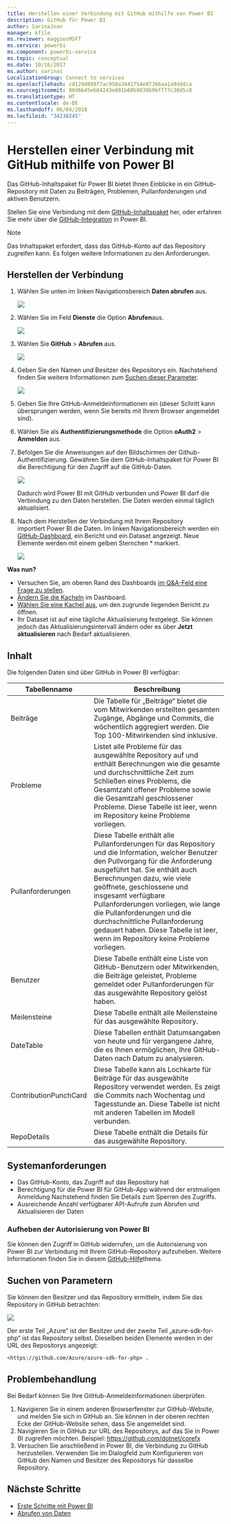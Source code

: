 ```yaml
---
title: Herstellen einer Verbindung mit GitHub mithilfe von Power BI
description: GitHub für Power BI
author: SarinaJoan
manager: kfile
ms.reviewer: maggiesMSFT
ms.service: powerbi
ms.component: powerbi-service
ms.topic: conceptual
ms.date: 10/16/2017
ms.author: sarinas
LocalizationGroup: Connect to services
ms.openlocfilehash: cd129d898f7ac958a3441754e87366aa1a9dddca
ms.sourcegitcommit: 80d6b45eb84243e801b60b9038b9bff77c30d5c8
ms.translationtype: HT
ms.contentlocale: de-DE
ms.lasthandoff: 06/04/2018
ms.locfileid: "34238245"
---
```

# <a name="connect-to-github-with-power-bi"></a>Herstellen einer Verbindung mit GitHub mithilfe von Power BI
Das GitHub-Inhaltspaket für Power BI bietet Ihnen Einblicke in ein GitHub-Repository mit Daten zu Beiträgen, Problemen, Pullanforderungen und aktiven Benutzern.

Stellen Sie eine Verbindung mit dem [GitHub-Inhaltspaket](https://app.powerbi.com/getdata/services/github) her, oder erfahren Sie mehr über die [GitHub-Integration](https://powerbi.microsoft.com/integrations/github) in Power BI.

>[!NOTE]
>Das Inhaltspaket erfordert, dass das GitHub-Konto auf das Repository zugreifen kann. Es folgen weitere Informationen zu den Anforderungen.

## <a name="how-to-connect"></a>Herstellen der Verbindung
1. Wählen Sie unten im linken Navigationsbereich **Daten abrufen** aus.
   
   ![](media/service-connect-to-github/pbi_getdata.png) 
2. Wählen Sie im Feld **Dienste** die Option **Abrufen**aus.
   
   ![](media/service-connect-to-github/pbi_get_services.png) 
3. Wählen Sie **GitHub** \> **Abrufen** aus.
   
   ![](media/service-connect-to-github/github.png)
4. Geben Sie den Namen und Besitzer des Repositorys ein. Nachstehend finden Sie weitere Informationen zum [Suchen dieser Parameter](#FindingParams).
   
   ![](media/service-connect-to-github/pbi_github1.png)
5. Geben Sie Ihre GitHub-Anmeldeinformationen ein (dieser Schritt kann übersprungen werden, wenn Sie bereits mit Ihrem Browser angemeldet sind). 
6. Wählen Sie als **Authentifizierungsmethode** die Option **oAuth2** \> **Anmelden** aus. 
7. Befolgen Sie die Anweisungen auf den Bildschirmen der Github-Authentifizierung. Gewähren Sie dem GitHub-Inhaltspaket für Power BI die Berechtigung für den Zugriff auf die GitHub-Daten.
   
   ![](media/service-connect-to-github/github_authorize.png)
   
   Dadurch wird Power BI mit GitHub verbunden und Power BI darf die Verbindung zu den Daten herstellen.  Die Daten werden einmal täglich aktualisiert.
8. Nach dem Herstellen der Verbindung mit Ihrem Repository importiert Power BI die Daten. Im linken Navigationsbereich werden ein [GitHub-Dashboard](https://powerbi.microsoft.com/integrations/github), ein Bericht und ein Dataset angezeigt. Neue Elemente werden mit einem gelben Sternchen \* markiert.
   
   ![](media/service-connect-to-github/pbi_githubdash.png)

**Was nun?**

* Versuchen Sie, am oberen Rand des Dashboards [im Q&A-Feld eine Frage zu stellen](power-bi-q-and-a.md).
* [Ändern Sie die Kacheln](service-dashboard-edit-tile.md) im Dashboard.
* [Wählen Sie eine Kachel aus](service-dashboard-tiles.md), um den zugrunde liegenden Bericht zu öffnen.
* Ihr Dataset ist auf eine tägliche Aktualisierung festgelegt. Sie können jedoch das Aktualisierungsintervall ändern oder es über **Jetzt aktualisieren** nach Bedarf aktualisieren.

## <a name="whats-included"></a>Inhalt
Die folgenden Daten sind über GitHub in Power BI verfügbar:     

| Tabellenname | Beschreibung |
| --- | --- |
| Beiträge |Die Tabelle für „Beiträge“ bietet die vom Mitwirkenden erstellten gesamten Zugänge, Abgänge und Commits, die wöchentlich aggregiert werden. Die Top 100-Mitwirkenden sind inklusive. |
| Probleme |Listet alle Probleme für das ausgewählte Repository auf und enthält Berechnungen wie die gesamte und durchschnittliche Zeit zum Schließen eines Problems, die Gesamtzahl offener Probleme sowie die Gesamtzahl geschlossener Probleme. Diese Tabelle ist leer, wenn im Repository keine Probleme vorliegen. |
| Pullanforderungen |Diese Tabelle enthält alle Pullanforderungen für das Repository und die Information, welcher Benutzer den Pullvorgang für die Anforderung ausgeführt hat. Sie enthält auch Berechnungen dazu, wie viele geöffnete, geschlossene und insgesamt verfügbare Pullanforderungen vorliegen, wie lange die Pullanforderungen und die durchschnittliche Pullanforderung gedauert haben. Diese Tabelle ist leer, wenn im Repository keine Probleme vorliegen. |
| Benutzer |Diese Tabelle enthält eine Liste von GitHub-Benutzern oder Mitwirkenden, die Beiträge geleistet, Probleme gemeldet oder Pullanforderungen für das ausgewählte Repository gelöst haben. |
| Meilensteine |Diese Tabelle enthält alle Meilensteine für das ausgewählte Repository. |
| DateTable |Diese Tabellen enthält Datumsangaben von heute und für vergangene Jahre, die es Ihnen ermöglichen, Ihre GitHub-Daten nach Datum zu analysieren. |
| ContributionPunchCard |Diese Tabelle kann als Lochkarte für Beiträge für das ausgewählte Repository verwendet werden. Es zeigt die Commits nach Wochentag und Tagesstunde an. Diese Tabelle ist nicht mit anderen Tabellen im Modell verbunden. |
| RepoDetails |Diese Tabelle enthält die Details für das ausgewählte Repository. |

## <a name="system-requirements"></a>Systemanforderungen
* Das GitHub-Konto, das Zugriff auf das Repository hat  
* Berechtigung für die Power BI für GitHub-App während der erstmaligen Anmeldung Nachstehend finden Sie Details zum Sperren des Zugriffs.  
* Ausreichende Anzahl verfügbarer API-Aufrufe zum Abrufen und Aktualisieren der Daten  

### <a name="de-authorize-power-bi"></a>Aufheben der Autorisierung von Power BI
Sie können den Zugriff in GitHub widerrufen, um die Autorisierung von Power BI zur Verbindung mit Ihrem GitHub-Repository aufzuheben. Weitere Informationen finden Sie in diesem [GitHub-Hilfe](https://help.github.com/articles/keeping-your-ssh-keys-and-application-access-tokens-safe/#reviewing-your-authorized-applications-oauth)thema.

<a name="FindingParams"></a>

## <a name="finding-parameters"></a>Suchen von Parametern
Sie können den Besitzer und das Repository ermitteln, indem Sie das Repository in GitHub betrachten:

![](media/service-connect-to-github/github_ownerrepo.png)

Der erste Teil „Azure“ ist der Besitzer und der zweite Teil „azure-sdk-for-php“ ist das Repository selbst.  Dieselben beiden Elemente werden in der URL des Repositorys angezeigt:

    <https://github.com/Azure/azure-sdk-for-php> .

## <a name="troubleshooting"></a>Problembehandlung
Bei Bedarf können Sie Ihre GitHub-Anmeldeinformationen überprüfen.  

1. Navigieren Sie in einem anderen Browserfenster zur GitHub-Website, und melden Sie sich in GitHub an. Sie können in der oberen rechten Ecke der GitHub-Website sehen, dass Sie angemeldet sind.    
2. Navigieren Sie in GitHub zur URL des Repositorys, auf das Sie in Power BI zugreifen möchten. Beispiel: https://github.com/dotnet/corefx  
3. Versuchen Sie anschließend in Power BI, die Verbindung zu GitHub herzustellen. Verwenden Sie im Dialogfeld zum Konfigurieren von GitHub den Namen und Besitzer des Repositorys für dasselbe Repository.  

## <a name="next-steps"></a>Nächste Schritte
* [Erste Schritte mit Power BI](service-get-started.md)
* [Abrufen von Daten](service-get-data.md)
